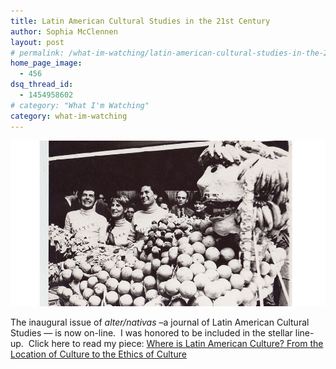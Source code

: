 ```yaml
---
title: Latin American Cultural Studies in the 21st Century
author: Sophia McClennen
layout: post
# permalink: /what-im-watching/latin-american-cultural-studies-in-the-21st-century/
home_page_image:
  - 456
dsq_thread_id:
  - 1454958602
# category: "What I'm Watching"
category: what-im-watching
---
```


![](/assets/img/HirschMarabunta.jpg)

The inaugural issue of *alter/nativas* &#8211;a journal of Latin American Cultural Studies &#8212; is now on-line.  I was honored to be included in the stellar line-up.  Click here to read my piece: [Where is Latin American Culture? From the Location of Culture to the Ethics of Culture][1]

 [1]: http://alternativas.osu.edu/en/issues/autumn-2013/essays/where-is-latin-american-culture.html
